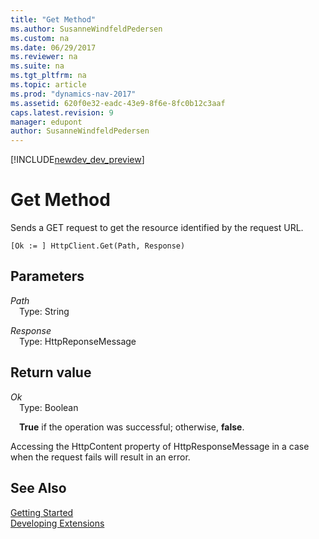 ```yaml
---
title: "Get Method"
ms.author: SusanneWindfeldPedersen
ms.custom: na
ms.date: 06/29/2017
ms.reviewer: na
ms.suite: na
ms.tgt_pltfrm: na
ms.topic: article
ms.prod: "dynamics-nav-2017"
ms.assetid: 620f0e32-eadc-43e9-8f6e-8fc0b12c3aaf
caps.latest.revision: 9
manager: edupont
author: SusanneWindfeldPedersen
---
```


[!INCLUDE[newdev_dev_preview](../includes/newdev_dev_preview.md)]

# Get Method
Sends a GET request to get the resource identified by the request URL.

```
[Ok := ] HttpClient.Get(Path, Response)
```
## Parameters
*Path*  
&emsp;Type: String

*Response*  
&emsp;Type: HttpReponseMessage

## Return value
*Ok*  
&emsp;Type: Boolean

&emsp;**True** if the operation was successful; otherwise, **false**.

Accessing the HttpContent property of HttpResponseMessage in a case when the request fails will result in an error.

## See Also
[Getting Started](../devenv-get-started.md)  
[Developing Extensions](../devenv-dev-overview.md)

